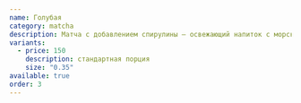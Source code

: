 ```yaml
---
name: Голубая
category: matcha
description: Матча с добавлением спирулины — освежающий напиток с морскими нотками.
variants:
  - price: 150
    description: стандартная порция
    size: "0.35"
available: true
order: 3
---
```

